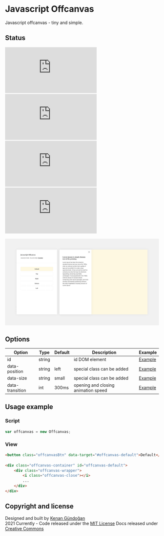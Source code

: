 # Javascript Offcanvas
Javascript offcanvas - tiny and simple.

## Status
[![JS gzip size](https://img.badgesize.io/kenangundogan/javascript-offcanvas/main/dist/script/script.js?compression=gzip&label=JS%20gzip%20size)](https://github.com/kenangundogan/javascript-offcanvas/blob/main/dist/script/script.js)
[![JS Brotli size](https://img.badgesize.io/kenangundogan/javascript-offcanvas/main/dist/script/script.js?compression=brotli&label=JS%20Brotli%20size)](https://github.com/kenangundogan/javascript-offcanvas/blob/main/dist/script/script.js)
[![CSS gzip size](https://img.badgesize.io/kenangundogan/javascript-offcanvas/main/dist/style/style.css?compression=gzip&label=CSS%20gzip%20size)](https://github.com/kenangundogan/javascript-offcanvas/blob/main/dist/style/style.css)
[![CSS Brotli size](https://img.badgesize.io/kenangundogan/javascript-offcanvas/main/dist/style/style.css?compression=brotli&label=CSS%20Brotli%20size)](https://github.com/kenangundogan/javascript-offcanvas/blob/main/dist/style/style.css)

![Javascript Offcanvas](https://raw.githubusercontent.com/kenangundogan/javascript-offcanvas/main/asset/javascript-offcanvas-cover.png)

## Options
Option | Type | Default | Description | Example
------ | ---- | ------- | ----------- | -----------
id | string |  | id DOM element | [Example](https://kenangundogan.github.io/javascript-offcanvas)
data-position | string | left | special class can be added | [Example](https://kenangundogan.github.io/javascript-offcanvas)
data-size | string | small | special class can be added | [Example](https://kenangundogan.github.io/javascript-offcanvas)
data-transition | int | 300ms | opening and closing animation speed | [Example](https://kenangundogan.github.io/javascript-offcanvas)

## Usage example
### Script
```javascript
var offcanvas = new Offcanvas;
```

### View
```html
<button class="offcanvasBtn" data-target="#offcanvas-default">Default</button>

<div class="offcanvas-container" id="offcanvas-default">
    <div class="offcanvas-wrapper">
        <i class="offcanvas-close"></i>
        ...
    </div>
</div>
```

## Copyright and license
Designed and built by [Kenan Gündoğan](https://www.linkedin.com/in/kenangundogan/)
<br>
2021 Currently - Code released under the [MIT License](https://github.com/kenangundogan/javascript-offcanvas/blob/master/LICENSE)
Docs released under [Creative Commons](https://creativecommons.org/licenses/by/3.0/)
